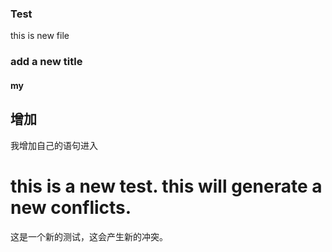 ### Test
this is new file


### add a new title



#### my

## 增加

我增加自己的语句进入


this is a new test. this will generate a new conflicts.
=======
这是一个新的测试，这会产生新的冲突。

